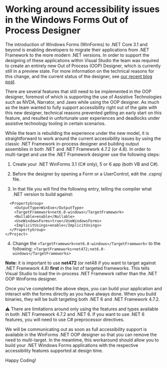 # Working around accessibility issues in the Windows Forms Out of Process Designer

The introduction of Windows Forms (WinForms) to .NET Core 3.1 and beyond is enabling developers to migrate their  applications from .NET Framework to the more modern .NET versions. In order to support the designing of these applications within Visual Studio the team was required to create an entirely new Out of Process (OOP) Designer, which is currently still in a preview state. For more information on the technical reasons for this change, and the current status of the designer, see [our recent blog post](https://devblogs.microsoft.com/dotnet/state-of-the-windows-forms-designer-for-net-applications/).

There are several features that still need to be implemented in the OOP designer, foremost of which is supporting the use of Assistive Technologies such as NVDA, Narrator, and Jaws while using the OOP designer. As much as the team wanted to fully support accessibility right out of the gate with this new designer, technical reasons prevented getting an early start on this feature, and resulted in unfortunate user experiences and deadlocks under assistive technology tooling in certain scenarios.

While the team is rebuilding the experience under the new model, it is straightforward to work around the current accessibility issues by using the classic .NET Framework in-process designer and building output assemblies in both .NET and .NET Framework 4.7.2 (or 4.8). In order to multi-target and use the .NET Framework designer use the following steps:

1.  Create your .NET WinForms 3.1 (C\# only), 5 or 6 app (both VB and C\#).

2.  Before the designer by opening a Form or a UserControl, edit the *.csproj*
    file.

3.  In that file you will find the following entry, telling the compiler what
    .NET version to build against:

```<Project Sdk="Microsoft.NET.Sdk">
  <PropertyGroup>
    <OutputType>WinExe</OutputType>
    <TargetFramework>net6.0-windows</TargetFramework>
    <Nullable>enable</Nullable>
    <UseWindowsForms>true</UseWindowsForms>
    <ImplicitUsings>enable</ImplicitUsings>
  </PropertyGroup>
</Project>
```
4.  Change the `<TargetFramework>net6.0-windows</TargetFramework>` to the following: `<TargetFrameworks>net472;net6.0-windows</TargetFrameworks>`

**Note:** it is important to use **net472** (or net48 if you want to target against .NET Framework 4.8) **first** in the  list of targeted frameworks. This tells Visual Studio to load the in-process .NET Framework rather than the .NET OOP WinForms designer.

Once you’ve completed the above steps, you can build your application and interact with the forms directly as you have always done. When you build binaries, they will be built targeting both .NET 6 and .NET Framework 4.7.2. 

:warning: There are limitations around only using the features and types available in both .NET Framework 4.7.2 and .NET 6. If you want to use .NET 6 features, you will need to use C\# preprocessor directives.

We will be communicating out as soon as full accessibility support is available in the WinForms .NET OOP designer so that you can remove the need to multi-target. In the meantime, this workaround should allow you to build your .NET Windows Forms  applications with the respective accessibility features supported at design time.

Happy Coding!
